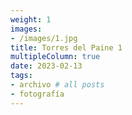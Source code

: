 ```yaml
---
weight: 1   
images:
- /images/1.jpg
title: Torres del Paine 1
multipleColumn: true
date: 2023-02-13
tags:
- archivo # all posts
- fotografía
---
```


